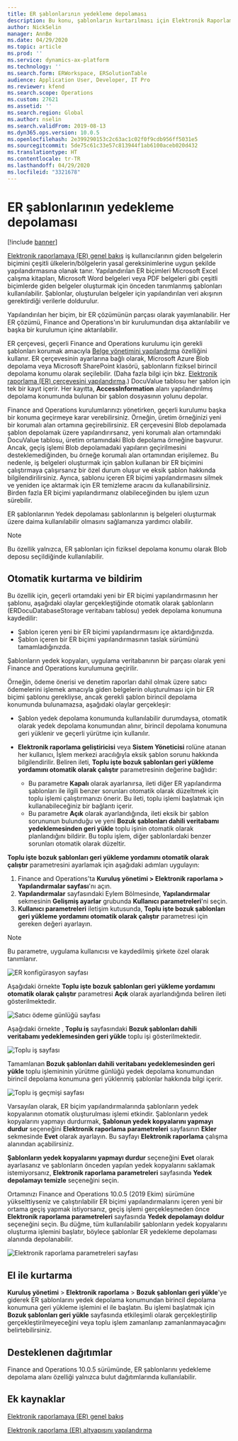 ```yaml
---
title: ER şablonlarının yedekleme depolaması
description: Bu konu, şablonların kurtarılması için Elektronik Raporlama (ER) yedekleme depolamasının nasıl kullanılacağını açıklar.
author: NickSelin
manager: AnnBe
ms.date: 04/29/2020
ms.topic: article
ms.prod: ''
ms.service: dynamics-ax-platform
ms.technology: ''
ms.search.form: ERWorkspace, ERSolutionTable
audience: Application User, Developer, IT Pro
ms.reviewer: kfend
ms.search.scope: Operations
ms.custom: 27621
ms.assetid: ''
ms.search.region: Global
ms.author: nselin
ms.search.validFrom: 2019-08-13
ms.dyn365.ops.version: 10.0.5
ms.openlocfilehash: 2e399290153c2c63ac1c02f0f9cdb956ff5031e5
ms.sourcegitcommit: 5de75c61c33e57c813944f1ab6100aceb020d432
ms.translationtype: HT
ms.contentlocale: tr-TR
ms.lasthandoff: 04/29/2020
ms.locfileid: "3321678"
---
```

# <a name="backup-storage-of-er-templates"></a>ER şablonlarının yedekleme depolaması

[!include [banner](../includes/banner.md)]

[Elektronik raporlamaya (ER) genel bakış](general-electronic-reporting.md) iş kullanıcılarının giden belgelerin biçimini çeşitli ülkelerin/bölgelerin yasal gereksinimlerine uygun şekilde yapılandırmasına olanak tanır. Yapılandırılan ER biçimleri Microsoft Excel çalışma kitapları, Microsoft Word belgeleri veya PDF belgeleri gibi çeşitli biçimlerde giden belgeler oluşturmak için önceden tanımlanmış şablonları kullanılabilir. Şablonlar, oluşturulan belgeler için yapılandırılan veri akışının gerektirdiği verilerle doldurulur.

Yapılandırılan her biçim, bir ER çözümünün parçası olarak yayımlanabilir. Her ER çözümü, Finance and Operations'ın bir kurulumundan dışa aktarılabilir ve başka bir kurulumun içine aktarılabilir.

ER çerçevesi, geçerli Finance and Operations kurulumu için gerekli şablonları korumak amacıyla [Belge yönetimini yapılandırma](../../fin-ops/organization-administration/configure-document-management.md) özelliğini kullanır. ER çerçevesinin ayarlarına bağlı olarak, Microsoft Azure Blob depolama veya Microsoft SharePoint klasörü, şablonların fiziksel birincil depolama konumu olarak seçilebilir. (Daha fazla bilgi için bkz. [Elektronik raporlama (ER) çerçevesini yapılandırma](electronic-reporting-er-configure-parameters.md).) DocuValue tablosu her şablon için tek bir kayıt içerir. Her kayıtta, **AccessInformation** alanı yapılandırılmış depolama konumunda bulunan bir şablon dosyasının yolunu depolar.

Finance and Operations kurulumlarınızı yönetirken, geçerli kurulumu başka bir konuma geçirmeye karar verebilirsiniz. Örneğin, üretim örneğinizi yeni bir korumalı alan ortamına geçirebilirsiniz. ER çerçevesini Blob depolamada şablon depolamak üzere yapılandırırsanız, yeni korumalı alan ortamındaki DocuValue tablosu, üretim ortamındaki Blob depolama örneğine başvurur. Ancak, geçiş işlemi Blob depolamadaki yapıların geçirilmesini desteklemediğinden, bu örneğe korumalı alan ortamından erişilemez. Bu nedenle, iş belgeleri oluşturmak için şablon kullanan bir ER biçimini çalıştırmaya çalışırsanız bir özel durum oluşur ve eksik şablon hakkında bilgilendirilirsiniz. Ayrıca, şablonu içeren ER biçimi yapılandırmasını silmek ve yeniden içe aktarmak için ER temizleme aracını da kullanabilirsiniz. Birden fazla ER biçimi yapılandırmanız olabileceğinden bu işlem uzun sürebilir.

ER şablonlarının Yedek depolaması şablonlarının iş belgeleri oluşturmak üzere daima kullanılabilir olmasını sağlamanıza yardımcı olabilir.

> [!NOTE]
> Bu özellik yalnızca, ER şablonları için fiziksel depolama konumu olarak Blob deposu seçildiğinde kullanılabilir.

## <a name="automated-recovery-and-notification"></a>Otomatik kurtarma ve bildirim

Bu özellik için, geçerli ortamdaki yeni bir ER biçimi yapılandırmasının her şablonu, aşağıdaki olaylar gerçekleştiğinde otomatik olarak şablonların (ERDocuDatabaseStorage veritabanı tablosu) yedek depolama konumuna kaydedilir:

- Şablon içeren yeni bir ER biçimi yapılandırmasını içe aktardığınızda.
- Şablon içeren bir ER biçimi yapılandırmasının taslak sürümünü tamamladığınızda.

Şablonların yedek kopyaları, uygulama veritabanının bir parçası olarak yeni Finance and Operations kurulumuna geçirilir.

Örneğin, ödeme önerisi ve denetim raporları dahil olmak üzere satıcı ödemelerini işlemek amacıyla giden belgelerin oluşturulması için bir ER biçimi şablonu gerekliyse, ancak gerekli şablon birincil depolama konumunda bulunamazsa, aşağıdaki olaylar gerçekleşir:

- Şablon yedek depolama konumunda kullanılabilir durumdaysa, otomatik olarak yedek depolama konumundan alınır, birincil depolama konumuna geri yüklenir ve geçerli yürütme için kullanılır.
- **Elektronik raporlama geliştiricisi** veya **Sistem Yöneticisi** rolüne atanan her kullanıcı, İşlem merkezi aracılığıyla eksik şablon sorunu hakkında bilgilendirilir. Beliren ileti, **Toplu işte bozuk şablonları geri yükleme yordamını otomatik olarak çalıştır** parametresinin değerine bağlıdır:

    - Bu parametre **Kapalı** olarak ayarlanırsa, ileti diğer ER yapılandırma şablonları ile ilgili benzer sorunları otomatik olarak düzeltmek için toplu işlemi çalıştırmanızı önerir. Bu ileti, toplu işlemi başlatmak için kullanabileceğiniz bir bağlantı içerir.
    - Bu parametre **Açık** olarak ayarlandığında, ileti eksik bir şablon sorununun bulunduğu ve yeni **Bozuk şablonları dahili veritabamı yedeklemesinden geri yükle** toplu işinin otomatik olarak planlandığını bildirir. Bu toplu işlem, diğer şablonlardaki benzer sorunları otomatik olarak düzeltir.

**Toplu işte bozuk şablonları geri yükleme yordamını otomatik olarak çalıştır** parametresini ayarlamak için aşağıdaki adımları uygulayın:

1. Finance and Operations'ta **Kuruluş yönetimi \> Elektronik raporlama \> Yapılandırmalar sayfası**'nı açın.
2. **Yapılandırmalar** sayfasındaki Eylem Bölmesinde, **Yapılandırmalar** sekmesinin **Gelişmiş ayarlar** grubunda **Kullanıcı parametreleri**'ni seçin.
3. **Kullanıcı parametreleri** iletişim kutusunda, **Toplu işte bozuk şablonları geri yükleme yordamını otomatik olarak çalıştır** parametresi için gereken değeri ayarlayın.

> [!NOTE]
> Bu parametre, uygulama kullanıcısı ve kaydedilmiş şirkete özel olarak tanımlanır.

![ER konfigürasyon sayfası](./media/GER-BackupTemplates-1.png)

Aşağıdaki örnekte **Toplu işte bozuk şablonları geri yükleme yordamını otomatik olarak çalıştır** parametresi **Açık** olarak ayarlandığında beliren ileti gösterilmektedir.

![Satıcı ödeme günlüğü sayfası](./media/GER-BackupTemplates-2.png)

Aşağıdaki örnekte , **Toplu iş** sayfasındaki **Bozuk şablonları dahili veritabamı yedeklemesinden geri yükle** toplu işi gösterilmektedir.

![Toplu iş sayfası](./media/GER-BackupTemplates-3.png)

Tamamlanan **Bozuk şablonları dahili veritabanı yedeklemesinden geri yükle** toplu işlemininin yürütme günlüğü yedek depolama konumundan birincil depolama konumuna geri yüklenmiş şablonlar hakkında bilgi içerir.

![Toplu iş geçmişi sayfası](./media/GER-BackupTemplates-4.png)

Varsayılan olarak, ER biçim yapılandırmalarında şablonların yedek kopyalarının otomatik oluşturulması işlemi etkindir. Şablonların yedek kopyalarını yapmayı durdurmak, **Şablonun yedek kopyalarını yapmayı durdur** seçeneğini **Elektronik raporlama parametreleri** sayfasının **Ekler** sekmesinde **Evet** olarak ayarlayın. Bu sayfayı **Elektronik raporlama** çalışma alanından açabilirsiniz.

**Şablonların yedek kopyalarını yapmayı durdur** seçeneğini **Evet** olarak ayarlasanız ve şablonların önceden yapılan yedek kopyalarını saklamak istemiyorsanız, **Elektronik raporlama parametreleri** sayfasında **Yedek depolamayı temizle** seçeneğini seçin.

Ortamınızı Finance and Operations 10.0.5 (2019 Ekim) sürümüne yükselttiyseniz ve çalıştırılabilir ER biçimi yapılandırmalarını içeren yeni bir ortama geçiş yapmak istiyorsanız, geçiş işlemi gerçekleşmeden önce **Elektronik raporlama parametreleri** sayfasında **Yedek depolamayı doldur** seçeneğini seçin. Bu düğme, tüm kullanılabilir şablonların yedek kopyalarını oluşturma işlemini başlatır, böylece şablonlar ER yedekleme depolaması alanında depolanabilir.

![Elektronik raporlama parametreleri sayfası](./media/GER-BackupTemplates-5.png)

## <a name="manual-recovery"></a>El ile kurtarma

**Kuruluş yönetimi** \> **Elektronik raporlama** \> **Bozuk şablonları geri yükle**'ye giderek ER şablonlarını yedek depolama konumundan birincil depolama konumuna geri yükleme işlemini el ile başlatın. Bu işlemi başlatmak için **Bozuk şablonları geri yükle** sayfasında etkileşimli olarak gerçekleştirilip gerçekleştirilmeyeceğini veya toplu işlem zamanlanıp zamanlanmayacağını belirtebilirsiniz.

## <a name="supported-deployments"></a>Desteklenen dağıtımlar

Finance and Operations 10.0.5 sürümünde, ER şablonlarını yedekleme depolama alanı özelliği yalnızca bulut dağıtımlarında kullanılabilir.

## <a name="additional-resources"></a>Ek kaynaklar

[Elektronik raporlamaya (ER) genel bakış](general-electronic-reporting.md)

[Elektronik raporlama (ER) altyapısını yapılandırma](electronic-reporting-er-configure-parameters.md)
